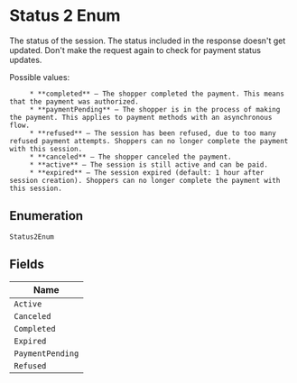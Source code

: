 
# Status 2 Enum

The status of the session. The status included in the response doesn't get updated. Don't make the request again to check for payment status updates.

Possible values:

         * **completed** – The shopper completed the payment. This means that the payment was authorized.
         * **paymentPending** – The shopper is in the process of making the payment. This applies to payment methods with an asynchronous flow.
         * **refused** – The session has been refused, due to too many refused payment attempts. Shoppers can no longer complete the payment with this session.
         * **canceled** – The shopper canceled the payment.
         * **active** – The session is still active and can be paid.
         * **expired** – The session expired (default: 1 hour after session creation). Shoppers can no longer complete the payment with this session.

## Enumeration

`Status2Enum`

## Fields

| Name |
|  --- |
| `Active` |
| `Canceled` |
| `Completed` |
| `Expired` |
| `PaymentPending` |
| `Refused` |

